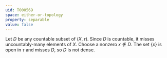 ```yaml
---
uid: T000569
space: either-or-topology
property: separable
value: false
---
```

Let $D$ be any countable subset of $(X,\tau)$. Since $D$ is countable, it misses uncountably-many elements of $X$. Choose a nonzero $x \notin D$. The set $\{x\}$ is open in $\tau$ and misses $D$, so $D$ is not dense.

